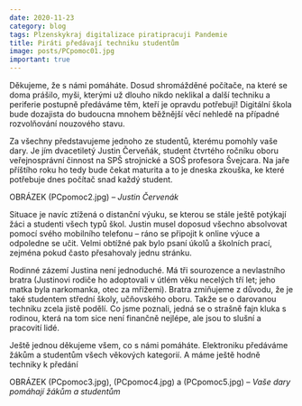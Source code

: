 ```yaml
---
date: 2020-11-23
category: blog
tags: Plzenskykraj digitalizace piratipracuji Pandemie
title: Piráti předávají techniku studentům
image: posts/PCpomoc01.jpg
important: true
---
```

Děkujeme, že s námi pomáháte. Dosud shromážděné počítače, na které se doma prášilo, myši, kterými už dlouho nikdo neklikal a další techniku a periferie postupně předáváme těm, kteří je opravdu potřebují! Digitální škola bude dozajista do budoucna mnohem běžnější věcí nehledě na případné rozvolňování nouzového stavu.

Za všechny představujeme jednoho ze studentů, kterému pomohly vaše dary. Je jím dvacetiletý Justin Červeňák, student čtvrtého ročníku oboru veřejnosprávní činnost na SPŠ strojnické a SOŠ profesora Švejcara. Na jaře příštího roku ho tedy bude čekat maturita a to je dneska zkouška, ke které potřebuje dnes počítač snad každý student.

OBRÁZEK (PCpomoc2.jpg) – _Justin Červenák_

Situace je navíc ztížená o distanční výuku, se kterou se stále ještě potýkají žáci a studenti všech typů škol. Justin musel doposud všechno absolvovat pomocí svého mobilního telefonu – ráno se připojit k online výuce a odpoledne se učit. Velmi obtížné pak bylo psaní úkolů a školních prací, zejména pokud často přesahovaly jednu stránku.

Rodinné zázemí Justina není jednoduché. Má tři sourozence a nevlastního bratra (Justinovi rodiče ho adoptovali v útlém věku necelých tří let; jeho matka byla narkomanka, otec za mřížemi). Bratra zmiňujeme z důvodu, že je také studentem střední školy, učňovského oboru. Takže se o darovanou techniku zcela jistě podělí. Co jsme poznali, jedná se o strašně fajn kluka s rodinou, která na tom sice není finančně nejlépe, ale jsou to slušní a pracovití lidé.

Ještě jednou děkujeme všem, co s námi pomáháte. Elektroniku předáváme žákům a studentům všech věkových kategorií. A máme ještě hodně techniky k předání

OBRÁZEK (PCpomoc3.jpg), (PCpomoc4.jpg) a (PCpomoc5.jpg) – _Vaše dary pomáhají žákům a studentům_
